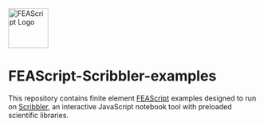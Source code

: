 <img src="https://feascript.github.io/FEAScript-website/assets/FEAScriptLogo.png" width="80" alt="FEAScript Logo">

# FEAScript-Scribbler-examples

This repository contains finite element [FEAScript](https://feascript.com/) examples designed to run on [Scribbler](https://scribbler.live/), an interactive JavaScript notebook tool with preloaded scientific libraries.
